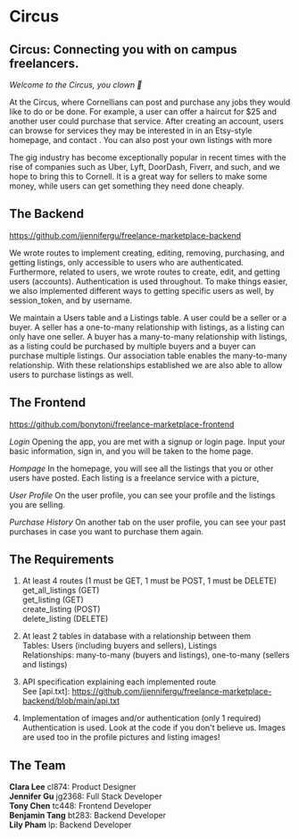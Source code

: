 # Circus

## Circus: Connecting you with on campus freelancers.
*Welcome to the Circus, you clown 🤡*

At the Circus, where Cornellians can post and purchase any jobs they would like to do or be done. For example, a user can offer a haircut for $25 and another user could purchase that service. After creating an account, users can browse for services they may be interested in in an Etsy-style homepage, and contact . You can also post your own listings with more 

The gig industry has become exceptionally popular in recent times with the rise of companies such as Uber, Lyft, DoorDash, Fiverr, and such, and we hope to bring this to Cornell. It is a great way for sellers to make some money, while users can get something they need done cheaply.


## The Backend
https://github.com/jjennifergu/freelance-marketplace-backend

We wrote routes to implement creating, editing, removing, purchasing, and getting listings, only accessible to users who are authenticated. Furthermore, related to users, we wrote routes to create, edit, and getting users (accounts). Authentication is used throughout. To make things easier, we also implemented different ways to getting specific users as well, by session_token, and by username.

We maintain a Users table and a Listings table. A user could be a seller or a buyer. A seller has a one-to-many relationship with listings, as a listing can only have one seller. A buyer has a many-to-many relationship with listings, as a listing could be purchased by multiple buyers and a buyer can purchase multiple listings. Our association table enables the many-to-many relationship. With these relationships established we are also able to allow users to purchase listings as well. 


## The Frontend
https://github.com/bonytoni/freelance-marketplace-frontend

*Login*
Opening the app, you are met with a signup or login page. Input your basic information, sign in, and you will be taken to the home page.

*Hompage*
In the homepage, you will see all the listings that you or other users have posted. Each listing is a freelance service with a picture, 

*User Profile*
On the user profile, you can see your profile and the listings you are selling.

*Purchase History*
On another tab on the user profile, you can see your past purchases in case you want to purchase them again.


## The Requirements
1. At least 4 routes (1 must be GET, 1 must be POST, 1 must be DELETE)  
get_all_listings (GET)  
get_listing (GET)  
create_listing (POST)  
delete_listing (DELETE)  

2. At least 2 tables in database with a relationship between them  
Tables: Users (including buyers and sellers), Listings  
Relationships: many-to-many (buyers and listings), one-to-many (sellers and listings)  

3. API specification explaining each implemented route  
See [api.txt]: https://github.com/jjennifergu/freelance-marketplace-backend/blob/main/api.txt

4. Implementation of images and/or authentication (only 1 required)  
Authentication is used. Look at the code if you don't believe us. Images are used too in the profile pictures and listing images!


## The Team
**Clara Lee** cl874: Product Designer  
**Jennifer Gu** jg2368: Full Stack Developer  
**Tony Chen** tc448: Frontend Developer  
**Benjamin Tang** bt283: Backend Developer  
**Lily Pham** lp: Backend Developer  